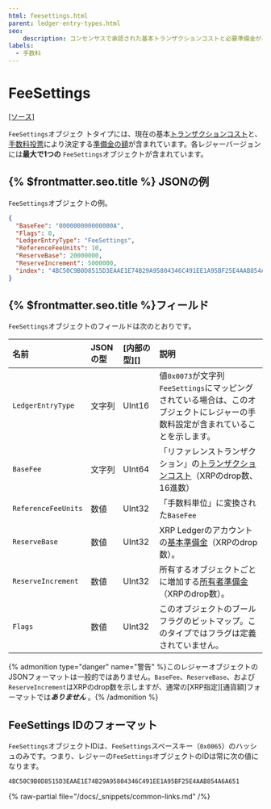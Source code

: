 ```yaml
---
html: feesettings.html
parent: ledger-entry-types.html
seo:
    description: コンセンサスで承認された基本トランザクションコストと必要準備金があるシングルトンオブジェクトです。
labels:
  - 手数料
---
```

# FeeSettings
[[ソース]](https://github.com/XRPLF/rippled/blob/master/src/ripple/protocol/impl/LedgerFormats.cpp#L115-L120 "Source")

`FeeSettings`オブジェク
トタイプには、現在の基本[トランザクションコスト](../../../../concepts/transactions/transaction-cost.md)と、[手数料投票](../../../../concepts/consensus-protocol/fee-voting.md)により決定する[準備金の額](../../../../concepts/accounts/reserves.md)が含まれています。各レジャーバージョンには**最大で1つの** `FeeSettings`オブジェクトが含まれています。

## {% $frontmatter.seo.title %} JSONの例

`FeeSettings`オブジェクトの例。

```json
{
  "BaseFee": "000000000000000A",
  "Flags": 0,
  "LedgerEntryType": "FeeSettings",
  "ReferenceFeeUnits": 10,
  "ReserveBase": 20000000,
  "ReserveIncrement": 5000000,
  "index": "4BC50C9B0D8515D3EAAE1E74B29A95804346C491EE1A95BF25E4AAB854A6A651"
}
```

## {% $frontmatter.seo.title %}フィールド

`FeeSettings`オブジェクトのフィールドは次のとおりです。

| 名前                | JSONの型 | [内部の型][] | 説明            |
|:--------------------|:----------|:------------------|:-----------------------|
| `LedgerEntryType`   | 文字列    | UInt16            | 値`0x0073`が文字列`FeeSettings`にマッピングされている場合は、このオブジェクトにレジャーの手数料設定が含まれていることを示します。 |
| `BaseFee`           | 文字列    | UInt64            | 「リファレンストランザクション」の[トランザクションコスト](../../../../concepts/transactions/transaction-cost.md)（XRPのdrop数、16進数） |
| `ReferenceFeeUnits` | 数値    | UInt32            | 「手数料単位」に変換された`BaseFee` |
| `ReserveBase`       | 数値    | UInt32            | XRP Ledgerのアカウントの[基本準備金](../../../../concepts/accounts/reserves.md#基本準備金と所有者準備金)（XRPのdrop数）。 |
| `ReserveIncrement`  | 数値    | UInt32            | 所有するオブジェクトごとに増加する[所有者準備金](../../../../concepts/accounts/reserves.md#基本準備金と所有者準備金)（XRPのdrop数）。 |
| `Flags`             | 数値    | UInt32            | このオブジェクトのブールフラグのビットマップ。このタイプではフラグは定義されていません。 |

{% admonition type="danger" name="警告" %}このレジャーオブジェクトのJSONフォーマットは一般的ではありません。`BaseFee`、`ReserveBase`、および`ReserveIncrement`はXRPのdrop数を示しますが、通常の[XRP指定][通貨額]フォーマットでは***ありません*** 。{% /admonition %}

## FeeSettings IDのフォーマット

`FeeSettings`オブジェクトIDは、`FeeSettings`スペースキー（`0x0065`）のハッシュのみです。つまり、レジャーの`FeeSettings`オブジェクトのIDは常に次の値になります。

```
4BC50C9B0D8515D3EAAE1E74B29A95804346C491EE1A95BF25E4AAB854A6A651
```

{% raw-partial file="/docs/_snippets/common-links.md" /%}
